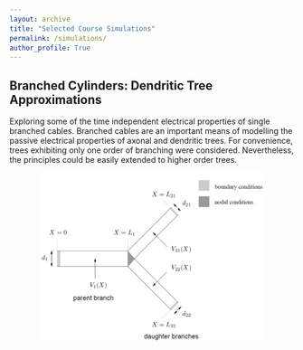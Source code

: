 ```yaml
---
layout: archive
title: "Selected Course Simulations"
permalink: /simulations/
author_profile: True
---
```


## Branched Cylinders: Dendritic Tree Approximations
Exploring some of the time independent electrical properties of single branched cables. Branched cables are an important means of modelling the passive electrical properties of axonal and dendritic trees. For convenience, trees exhibiting only one order of branching were considered. Nevertheless, the principles could be easily extended to higher order trees.
<p align="center"><img src="../images/dendritic.png" width="400"/></p>